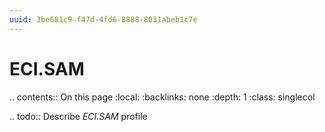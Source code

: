 ```yaml
---
uuid: 3be681c9-f47d-4fd6-8888-8031abeb1c7e
---
```



# ECI.SAM

.. contents:: On this page
    :local:
    :backlinks: none
    :depth: 1
    :class: singlecol

.. todo::
    Describe *ECI.SAM* profile

